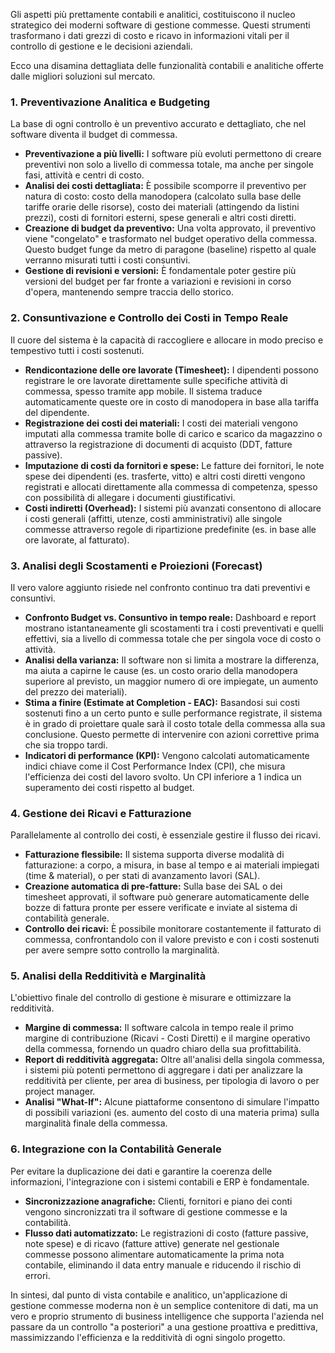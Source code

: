 Gli aspetti più prettamente contabili e analitici, costituiscono il nucleo strategico dei moderni software di gestione commesse. Questi strumenti trasformano i dati grezzi di costo e ricavo in informazioni vitali per il controllo di gestione e le decisioni aziendali.

Ecco una disamina dettagliata delle funzionalità contabili e analitiche offerte dalle migliori soluzioni sul mercato.

### 1. Preventivazione Analitica e Budgeting

La base di ogni controllo è un preventivo accurato e dettagliato, che nel software diventa il budget di commessa.

*   **Preventivazione a più livelli:** I software più evoluti permettono di creare preventivi non solo a livello di commessa totale, ma anche per singole fasi, attività e centri di costo.
*   **Analisi dei costi dettagliata:** È possibile scomporre il preventivo per natura di costo: costo della manodopera (calcolato sulla base delle tariffe orarie delle risorse), costo dei materiali (attingendo da listini prezzi), costi di fornitori esterni, spese generali e altri costi diretti.
*   **Creazione di budget da preventivo:** Una volta approvato, il preventivo viene "congelato" e trasformato nel budget operativo della commessa. Questo budget funge da metro di paragone (baseline) rispetto al quale verranno misurati tutti i costi consuntivi.
*   **Gestione di revisioni e versioni:** È fondamentale poter gestire più versioni del budget per far fronte a variazioni e revisioni in corso d'opera, mantenendo sempre traccia dello storico.

### 2. Consuntivazione e Controllo dei Costi in Tempo Reale

Il cuore del sistema è la capacità di raccogliere e allocare in modo preciso e tempestivo tutti i costi sostenuti.

*   **Rendicontazione delle ore lavorate (Timesheet):** I dipendenti possono registrare le ore lavorate direttamente sulle specifiche attività di commessa, spesso tramite app mobile. Il sistema traduce automaticamente queste ore in costo di manodopera in base alla tariffa del dipendente.
*   **Registrazione dei costi dei materiali:** I costi dei materiali vengono imputati alla commessa tramite bolle di carico e scarico da magazzino o attraverso la registrazione di documenti di acquisto (DDT, fatture passive).
*   **Imputazione di costi da fornitori e spese:** Le fatture dei fornitori, le note spese dei dipendenti (es. trasferte, vitto) e altri costi diretti vengono registrati e allocati direttamente alla commessa di competenza, spesso con possibilità di allegare i documenti giustificativi.
*   **Costi indiretti (Overhead):** I sistemi più avanzati consentono di allocare i costi generali (affitti, utenze, costi amministrativi) alle singole commesse attraverso regole di ripartizione predefinite (es. in base alle ore lavorate, al fatturato).

### 3. Analisi degli Scostamenti e Proiezioni (Forecast)

Il vero valore aggiunto risiede nel confronto continuo tra dati preventivi e consuntivi.

*   **Confronto Budget vs. Consuntivo in tempo reale:** Dashboard e report mostrano istantaneamente gli scostamenti tra i costi preventivati e quelli effettivi, sia a livello di commessa totale che per singola voce di costo o attività.
*   **Analisi della varianza:** Il software non si limita a mostrare la differenza, ma aiuta a capirne le cause (es. un costo orario della manodopera superiore al previsto, un maggior numero di ore impiegate, un aumento del prezzo dei materiali).
*   **Stima a finire (Estimate at Completion - EAC):** Basandosi sui costi sostenuti fino a un certo punto e sulle performance registrate, il sistema è in grado di proiettare quale sarà il costo totale della commessa alla sua conclusione. Questo permette di intervenire con azioni correttive prima che sia troppo tardi.
*   **Indicatori di performance (KPI):** Vengono calcolati automaticamente indici chiave come il Cost Performance Index (CPI), che misura l'efficienza dei costi del lavoro svolto. Un CPI inferiore a 1 indica un superamento dei costi rispetto al budget.

### 4. Gestione dei Ricavi e Fatturazione

Parallelamente al controllo dei costi, è essenziale gestire il flusso dei ricavi.

*   **Fatturazione flessibile:** Il sistema supporta diverse modalità di fatturazione: a corpo, a misura, in base al tempo e ai materiali impiegati (time & material), o per stati di avanzamento lavori (SAL).
*   **Creazione automatica di pre-fatture:** Sulla base dei SAL o dei timesheet approvati, il software può generare automaticamente delle bozze di fattura pronte per essere verificate e inviate al sistema di contabilità generale.
*   **Controllo dei ricavi:** È possibile monitorare costantemente il fatturato di commessa, confrontandolo con il valore previsto e con i costi sostenuti per avere sempre sotto controllo la marginalità.

### 5. Analisi della Redditività e Marginalità

L'obiettivo finale del controllo di gestione è misurare e ottimizzare la redditività.

*   **Margine di commessa:** Il software calcola in tempo reale il primo margine di contribuzione (Ricavi - Costi Diretti) e il margine operativo della commessa, fornendo un quadro chiaro della sua profittabilità.
*   **Report di redditività aggregata:** Oltre all'analisi della singola commessa, i sistemi più potenti permettono di aggregare i dati per analizzare la redditività per cliente, per area di business, per tipologia di lavoro o per project manager.
*   **Analisi "What-If":** Alcune piattaforme consentono di simulare l'impatto di possibili variazioni (es. aumento del costo di una materia prima) sulla marginalità finale della commessa.

### 6. Integrazione con la Contabilità Generale

Per evitare la duplicazione dei dati e garantire la coerenza delle informazioni, l'integrazione con i sistemi contabili e ERP è fondamentale.

*   **Sincronizzazione anagrafiche:** Clienti, fornitori e piano dei conti vengono sincronizzati tra il software di gestione commesse e la contabilità.
*   **Flusso dati automatizzato:** Le registrazioni di costo (fatture passive, note spese) e di ricavo (fatture attive) generate nel gestionale commesse possono alimentare automaticamente la prima nota contabile, eliminando il data entry manuale e riducendo il rischio di errori.

In sintesi, dal punto di vista contabile e analitico, un'applicazione di gestione commesse moderna non è un semplice contenitore di dati, ma un vero e proprio strumento di business intelligence che supporta l'azienda nel passare da un controllo "a posteriori" a una gestione proattiva e predittiva, massimizzando l'efficienza e la redditività di ogni singolo progetto.